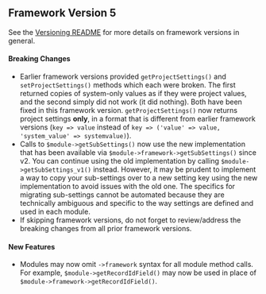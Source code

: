 ## Framework Version 5

See the [Versioning README](README.md) for more details on framework versions in general.

#### Breaking Changes

- Earlier framework versions provided `getProjectSettings()` and `setProjectSettings()` methods which each were broken. The first returned copies of system-only values as if they were project values, and the second simply did not work (it did nothing). Both have been fixed in this framework version. `getProjectSettings()` now returns project settings **only**, in a format that is different from earlier framework versions (`key => value` instead of `key => ('value' => value, 'system_value' => systemvalue)`).
- Calls to `$module->getSubSettings()` now use the new implementation that has been available via `$module->framework->getSubSettings()` since v2.  You can continue using the old implementation by calling `$module->getSubSettings_v1()` instead.  However, it may be prudent to implement a way to copy your sub-settings over to a new setting key using the new implementation to avoid issues with the old one.  The specifics for migrating sub-settings cannot be automated because they are technically ambiguous and specific to the way settings are defined and used in each module.
- If skipping framework versions, do not forget to review/address the breaking changes from all prior framework versions.

#### New Features

- Modules may now omit `->framework` syntax for all module method calls.  For example, `$module->getRecordIdField()` may now be used in place of `$module->framework->getRecordIdField()`.
